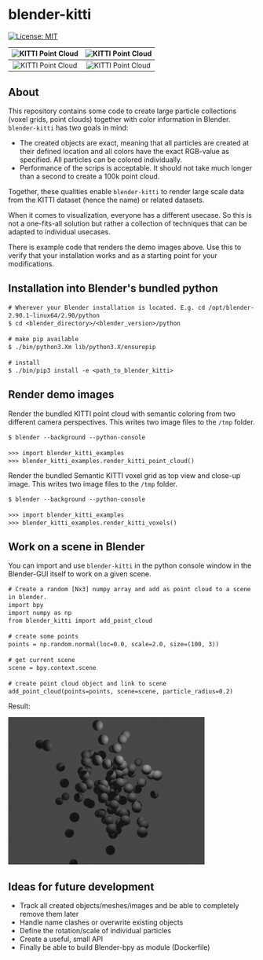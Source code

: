 # blender-kitti

[![License: MIT](https://img.shields.io/badge/license-MIT-blue.svg)](LICENSE)

| ![KITTI Point Cloud](img/blender_kitti_render_point_cloud_main.png?raw=true "Main view") |![KITTI Point Cloud](img/blender_kitti_render_point_cloud_top.png?raw=true "Top view") |
|:-------------------------:|:-------------------------:|
| ![KITTI Point Cloud](img/blender_kitti_render_voxels_main.png?raw=true "Main view voxels") |![KITTI Point Cloud](img/blender_kitti_render_voxels_top.png?raw=true "Top view voxels") |

## About

This repository contains some code to create large particle collections (voxel grids, point clouds)
together with color information in Blender.
`blender-kitti` has two goals in mind:
* The created objects are exact, meaning that all particles are created at their defined location
and all colors have the exact RGB-value as specified. All particles can be colored individually.
* Performance of the scrips is acceptable. It should not take much longer than a second to create a 100k point cloud.

Together, these qualities enable `blender-kitti` to render large scale data from the KITTI dataset
(hence the name) or related datasets. 

When it comes to visualization, everyone has a different usecase. So this is not a 
one-fits-all solution but rather a collection of techniques that can be adapted
to individual usecases.

There is example code that renders the demo images above. Use this to verify that
your installation works and as a starting point for your modifications.

## Installation into Blender's bundled python

```
# Wherever your Blender installation is located. E.g. cd /opt/blender-2.90.1-linux64/2.90/python
$ cd <blender_directory>/<blender_version>/python

# make pip available
$ ./bin/python3.Xm lib/python3.X/ensurepip

# install
$ ./bin/pip3 install -e <path_to_blender_kitti>

```

## Render demo images

Render the bundled KITTI point cloud with semantic coloring from two different camera
perspectives. This writes two image files to the `/tmp` folder.

```
$ blender --background --python-console

>>> import blender_kitti_examples
>>> blender_kitti_examples.render_kitti_point_cloud()
```

Render the bundled Semantic KITTI voxel grid as top view and close-up image.
This writes two image files to the `/tmp` folder.
```
$ blender --background --python-console

>>> import blender_kitti_examples
>>> blender_kitti_examples.render_kitti_voxels()
```

## Work on a scene in Blender

You can import and use `blender-kitti` in the python console window in the Blender-GUI
itself to work on a given scene.
 
```
# Create a random [Nx3] numpy array and add as point cloud to a scene in blender.
import bpy
import numpy as np
from blender_kitti import add_point_cloud

# create some points
points = np.random.normal(loc=0.0, scale=2.0, size=(100, 3))

# get current scene
scene = bpy.context.scene

# create point cloud object and link to scene
add_point_cloud(points=points, scene=scene, particle_radius=0.2)
```

Result:

![KITTI Point Cloud](img/demo_point_cloud_random.png?raw=true "Main view")

## Ideas for future development

* Track all created objects/meshes/images and be able to completely remove them later
* Handle name clashes or overwrite existing objects
* Define the rotation/scale of individual particles
* Create a useful, small API
* Finally be able to build Blender-bpy as module (Dockerfile)


